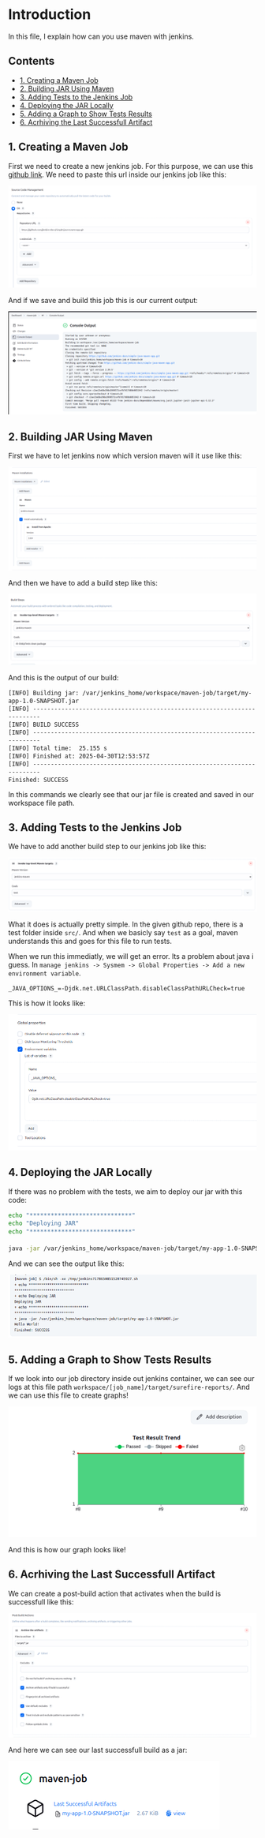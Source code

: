 # Introduction

In this file, I explain how can you use maven with jenkins.

## Contents

- [1. Creating a Maven Job](#1-creating-a-maven-job)
- [2. Building JAR Using Maven](#2-building-jar-using-maven)
- [3. Adding Tests to the Jenkins Job](#3-adding-tests-to-the-jenkins-job)
- [4. Deploying the JAR Locally](#4-deploying-the-jar-locally)
- [5. Adding a Graph to Show Tests Results](#5-adding-a-graph-to-show-tests-results)
- [6. Acrhiving the Last Successfull Artifact](#6-acrhiving-the-last-successfull-artifact)


## 1. Creating a Maven Job

First we need to create a new jenkins job. For this purpose, we can use this [github link](https://github.com/jenkins-docs/simple-java-maven-app).
We need to paste this url inside our jenkins job like this:

![alt text](image.png)

And if we save and build this job this is our current output:

![alt text](image-1.png)

## 2. Building JAR Using Maven

First we have to let jenkins now which version maven will it use like this:

![alt text](image-2.png)

And then we have to add a build step like this:

![alt text](image-3.png)

And this is the output of our build:

```
[INFO] Building jar: /var/jenkins_home/workspace/maven-job/target/my-app-1.0-SNAPSHOT.jar
[INFO] ------------------------------------------------------------------------
[INFO] BUILD SUCCESS
[INFO] ------------------------------------------------------------------------
[INFO] Total time:  25.155 s
[INFO] Finished at: 2025-04-30T12:53:57Z
[INFO] ------------------------------------------------------------------------
Finished: SUCCESS
```

In this commands we clearly see that our jar file is created and saved in our workspace file path.

## 3. Adding Tests to the Jenkins Job

We have to add another build step to our jenkins job like this:

![alt text](image-4.png)

What it does is actually pretty simple. In the given github repo, there is a test folder inside `src/`. And when we basicly say `test` as a goal, maven understands this and goes for this file to run tests.

When we run this immediatly, we will get an error. Its a problem about java i guess. In `manage jenkins -> Sysmem -> Global Properties -> Add a new environment variable`.

```
_JAVA_OPTIONS_=-Djdk.net.URLClassPath.disableClassPathURLCheck=true
```

This is how it looks like:

![alt text](image-5.png)

## 4. Deploying the JAR Locally

If there was no problem with the tests, we aim to deploy our jar with this code:

```bash
echo "*****************************"
echo "Deploying JAR"
echo "*****************************"

java -jar /var/jenkins_home/workspace/maven-job/target/my-app-1.0-SNAPSHOT.jar
```

And we can see the output like this:

![alt text](image-6.png)

## 5. Adding a Graph to Show Tests Results

If we look into our job directory inside out jenkins container, we can see our logs at this file path `workspace/[job_name]/target/surefire-reports/`. And we can use this file to create graphs!

![alt text](image-7.png)

And this is how our graph looks like!

## 6. Acrhiving the Last Successfull Artifact

We can create a post-build action that activates when the build is successfull like this:

![alt text](image-8.png)

And here we can see our last successfull build as a jar:

![alt text](image-9.png)